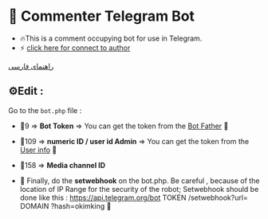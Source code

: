 # 🤖 Commenter Telegram Bot
- 🔥This is a comment occupying bot for use in Telegram.
- ⚡️ [click here for connect to author](https://t.me/ixAmirCom)

[راهنمای فارسی](https://github.com/ixAmirCom/commenter/blob/main/lan/README.fa.md)

## ⚙️Edit :

Go to the ` bot.php ` file :

- 📌9 => **Bot Token** => You can get the token from the [Bot Father](https://t.me/botfather) 🤖

- 📌109 =>  **numeric ID / user id Admin** => You can get the token from the [User info](https://t.me/userinfoBot) 🤖

- 📌158 =>  **Media channel ID** 

- 📌 Finally, do the **setwebhook** on the bot.php. Be careful , because of the location of IP Range for the security of the robot; Setwebhook should be done like this :
https://api.telegram.org/bot TOKEN /setwebhook?url= DOMAIN ?hash=okimking 🔗
